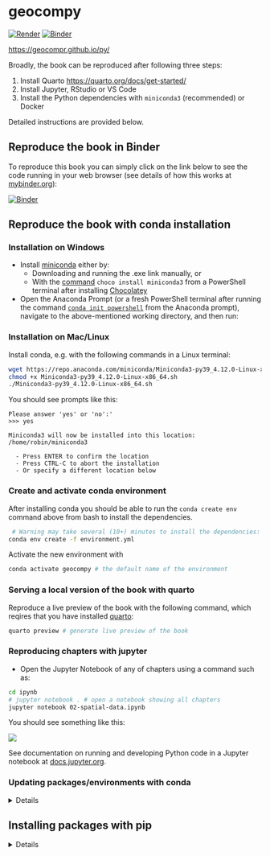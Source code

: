# geocompy

[![Render](https://github.com/geocompr/py/actions/workflows/main.yaml/badge.svg)](https://github.com/geocompr/py/actions/workflows/main.yaml)
[![Binder](http://mybinder.org/badge_logo.svg)](https://mybinder.org/v2/gh/geocompr/py/main?urlpath=lab/tree/ipynb)

<https://geocompr.github.io/py/>

Broadly, the book can be reproduced after following three steps:

1. Install Quarto https://quarto.org/docs/get-started/
2. Install Jupyter, RStudio or VS Code
3. Install the Python dependencies with `miniconda3` (recommended) or Docker

Detailed instructions are provided below.

## Reproduce the book in Binder

To reproduce this book you can simply click on the link below to see the code running in your web browser (see details of how this works at [mybinder.org](https://mybinder.org/)):

[![Binder](http://mybinder.org/badge_logo.svg)](https://mybinder.org/v2/gh/geocompr/py/main?urlpath=lab/tree/ipynb)


## Reproduce the book with conda installation

### Installation on Windows

* Install [miniconda](https://docs.conda.io/en/latest/miniconda.html) either by:
  - Downloading and running the .exe link manually, or
  - With the [command](https://community.chocolatey.org/packages/miniconda3) `choco install miniconda3` from a PowerShell terminal after installing [Chocolatey](https://chocolatey.org/install)
* Open the Anaconda Prompt (or a fresh PowerShell terminal after running the command [`conda init powershell`](https://github.com/conda/conda/issues/8428#issuecomment-474867193) from the Anaconda prompt), navigate to the above-mentioned working directory, and then run:

### Installation on Mac/Linux

Install conda, e.g. with the following commands in a Linux terminal:

```bash
wget https://repo.anaconda.com/miniconda/Miniconda3-py39_4.12.0-Linux-x86_64.sh
chmod +x Miniconda3-py39_4.12.0-Linux-x86_64.sh
./Miniconda3-py39_4.12.0-Linux-x86_64.sh
```
You should see prompts like this:

```
Please answer 'yes' or 'no':'
>>> yes

Miniconda3 will now be installed into this location:
/home/robin/miniconda3

  - Press ENTER to confirm the location
  - Press CTRL-C to abort the installation
  - Or specify a different location below
```

### Create and activate conda environment

After installing conda you should be able to run the `conda create env` command above from bash to install the dependencies.

```sh
 # Warning may take several (10+) minutes to install the dependencies:
conda env create -f environment.yml
```

Activate the new environment with

```sh
conda activate geocompy # the default name of the environment
```

### Serving a local version of the book with quarto

Reproduce a live preview of the book with the following command, which reqires that you have installed [quarto](https://quarto.org/):

```sh
quarto preview # generate live preview of the book
```

### Reproducing chapters with jupyter

* Open the Jupyter Notebook of any of chapters using a command such as:

```sh
cd ipynb
# jupyter notebook . # open a notebook showing all chapters
jupyter notebook 02-spatial-data.ipynb
```

You should see something like this: 

![](https://user-images.githubusercontent.com/1825120/176920562-d2e7f9af-84b4-4352-8a50-9d9946084c66.png)

See documentation on running and developing Python code in a Jupyter notebook at [docs.jupyter.org](https://docs.jupyter.org/en/latest/).

### Updating packages/environments with conda

<details>

Update all packages to the latest versions as follows:

```sh
conda update --all
```


You can also install individual packages with:

```sh
conda install jupyter # for example
```

or

```sh
conda install -c conda-forge topojson # from the conda-forge channel
```

If you ever want to remove the environment, which is called `geocompy` by default, you can run the following command:

```sh
conda env remove -n geocompy
```

</details>

## Installing packages with pip

<details>

For Linux, use your preferred package manager to install the packages used in the book (`geopandas`, `rasterio`, etc.) as specified in each chapter, as well as the Jupyter Notebook interface. For example, using `pip` to install the Jupyter Notebook package is as follows:

```sh

pip install jupyter-book
```

</details>

<!-- ## Reproduce the book in a Docker container with VSCode IDE -->

<!-- Todo: help wanted -->

<!-- ## Reproduce the book in a Docker container

Note: experimental.

```
docker run -it -p 8888:8888 -v $(pwd):/root geocompr/geocompr:conda
jupyter 
```

## Reproduce the book in a Docker container with RStudio IDE

```bash
docker pull geocompr/geocompr:python
# Remove the --rm below for a persistent image
docker run --rm -d -p 8784:8787 -e DISABLE_AUTH=TRUE --name geocompy \
  -v $(pwd):/home/rstudio/pytest geocompr/geocompr:python
firefox localhost:8784 # or your browser of choice
# docker kill geocompy # stop the image
```

After opening the relevant project running `quarto preview` in the system shell in browser-based IDE opened by the command above, you should see something like this where you can run code and even modify the book and see changes with the previou command.

![](https://user-images.githubusercontent.com/1825120/156414301-bfe622c5-1290-4f85-8a21-08d2a6d77df1.png) -->


